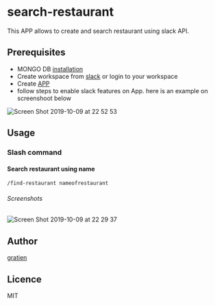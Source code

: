 # search-restaurant

This APP allows to create and search restaurant using slack API.



## Prerequisites
* MONGO DB [installation](https://www.mongodb.com/download-center/enterprise)
* Create workspace from [slack](https://www.slack.com) or login to your workspace
* Create [APP](https://api.slack.com/)
* follow steps to enable slack features on App. here is an example on screenshoot below

![Screen Shot 2019-10-09 at 22 52 53](https://user-images.githubusercontent.com/27460888/66519396-8f0f4b80-eae7-11e9-98c8-a2d923db2372.png)

## Usage
### Slash command

#### Search restaurant using name

```
/find-restaurant nameofrestaurant
```
###### Screenshots
![Screen Shot 2019-10-09 at 22 29 37](https://user-images.githubusercontent.com/27460888/66517928-5326b700-eae4-11e9-8460-b8dd14d2deac.png)

## Author

[gratien](https://www.github.com/itsgracian)

## Licence
MIT


